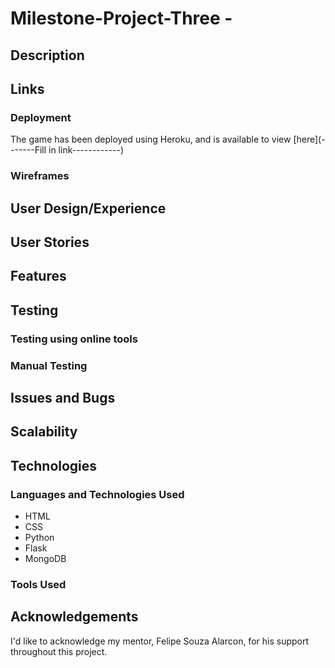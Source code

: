 # Milestone-Project-Three - 

## Description

## Links

### Deployment

The game has been deployed using Heroku, and is available to view [here](-------Fill in link------------)

### Wireframes

## User Design/Experience

## User Stories

## Features

## Testing

### Testing using online tools

### Manual Testing

## Issues and Bugs

## Scalability

## Technologies

### Languages and Technologies Used

- HTML
- CSS
- Python
- Flask
- MongoDB


### Tools Used

## Acknowledgements

I'd like to acknowledge my mentor, Felipe Souza Alarcon, for his support throughout this project.
